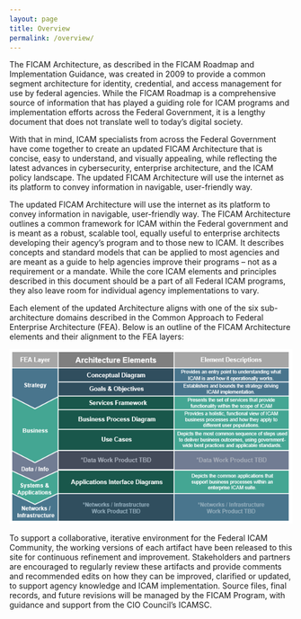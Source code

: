 ```yaml
---
layout: page
title: Overview
permalink: /overview/
---
```

The FICAM Architecture, as described in the FICAM Roadmap and Implementation Guidance, was created in 2009 to provide a common segment architecture for identity, credential, and access management for use by federal agencies. While the FICAM Roadmap is a comprehensive source of information that has played a guiding role for ICAM programs and implementation efforts across the Federal Government, it is a lengthy document that does not translate well to today’s digital society. 

With that in mind, ICAM specialists from across the Federal Government have come together to create an updated FICAM Architecture that is concise, easy to understand, and visually appealing, while reflecting the latest advances in cybersecurity, enterprise architecture, and the ICAM policy landscape. The updated FICAM Architecture will use the internet as its platform to convey information in navigable, user-friendly way.

The updated FICAM Architecture will use the internet as its platform to convey information in navigable, user-friendly way. The FICAM Architecture outlines a common framework for ICAM within the Federal government and is meant as a robust, scalable tool, equally useful to enterprise architects developing their agency’s program and to those new to ICAM. It describes concepts and standard models that can be applied to most agencies and are meant as a guide to help agencies improve their programs – not as a requirement or a mandate. While the core ICAM elements and principles described in this document should be a part of all Federal ICAM programs, they also leave room for individual agency implementations to vary.  

Each element of the updated Architecture aligns with one of the six sub-architecture domains described in the Common Approach to Federal Enterprise Architecture (FEA). Below is an outline of the FICAM Architecture elements and their alignment to the FEA layers:


<div style="text-align:center"><img src="../img/ArchSummary.png"/></div>

To support a collaborative, iterative environment for the Federal ICAM Community, the working versions of each artifact have been released to this site for continuous refinement and improvement. Stakeholders and partners are encouraged to regularly review these artifacts and provide comments and recommended edits on how they can be improved, clarified or updated, to support agency knowledge and ICAM implementation. Source files, final records, and future revisions will be managed by the FICAM Program, with guidance and support from the CIO Council’s ICAMSC.
